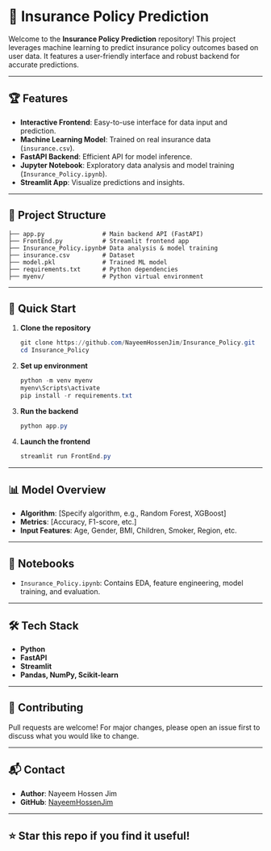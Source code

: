# 🚀 Insurance Policy Prediction

Welcome to the **Insurance Policy Prediction** repository! This project leverages machine learning to predict insurance policy outcomes based on user data. It features a user-friendly interface and robust backend for accurate predictions.

---

## 🏆 Features
- **Interactive Frontend**: Easy-to-use interface for data input and prediction.
- **Machine Learning Model**: Trained on real insurance data (`insurance.csv`).
- **FastAPI Backend**: Efficient API for model inference.
- **Jupyter Notebook**: Exploratory data analysis and model training (`Insurance_Policy.ipynb`).
- **Streamlit App**: Visualize predictions and insights.

---

## 📁 Project Structure
```
├── app.py                # Main backend API (FastAPI)
├── FrontEnd.py           # Streamlit frontend app
├── Insurance_Policy.ipynb# Data analysis & model training
├── insurance.csv         # Dataset
├── model.pkl             # Trained ML model
├── requirements.txt      # Python dependencies
├── myenv/                # Python virtual environment
```

---

## 🚦 Quick Start
1. **Clone the repository**
   ```powershell
   git clone https://github.com/NayeemHossenJim/Insurance_Policy.git
   cd Insurance_Policy
   ```
2. **Set up environment**
   ```powershell
   python -m venv myenv
   myenv\Scripts\activate
   pip install -r requirements.txt
   ```
3. **Run the backend**
   ```powershell
   python app.py
   ```
4. **Launch the frontend**
   ```powershell
   streamlit run FrontEnd.py
   ```

---

## 📊 Model Overview
- **Algorithm**: [Specify algorithm, e.g., Random Forest, XGBoost]
- **Metrics**: [Accuracy, F1-score, etc.]
- **Input Features**: Age, Gender, BMI, Children, Smoker, Region, etc.

---

## 📝 Notebooks
- `Insurance_Policy.ipynb`: Contains EDA, feature engineering, model training, and evaluation.

---

## 🛠️ Tech Stack
- **Python**
- **FastAPI**
- **Streamlit**
- **Pandas, NumPy, Scikit-learn**

---

## 🤝 Contributing
Pull requests are welcome! For major changes, please open an issue first to discuss what you would like to change.

---

## 📬 Contact
- **Author**: Nayeem Hossen Jim
- **GitHub**: [NayeemHossenJim](https://github.com/NayeemHossenJim)

---

## ⭐️ Star this repo if you find it useful!
